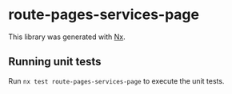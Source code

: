 # route-pages-services-page

This library was generated with [Nx](https://nx.dev).


## Running unit tests

Run `nx test route-pages-services-page` to execute the unit tests.

